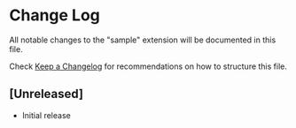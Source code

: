 # Change Log

All notable changes to the "sample" extension will be documented in this file.

Check [Keep a Changelog](http://keepachangelog.com/) for recommendations on how to structure this file.

## [Unreleased]

- Initial release